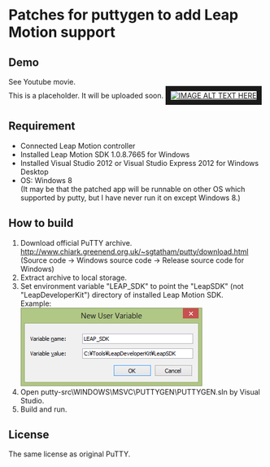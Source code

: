 Patches for puttygen to add Leap Motion support
=================================================

Demo
-------------------------------------------------
See Youtube movie.  
This is a placeholder. It will be uploaded soon.
<a href="http://www.youtube.com/watch?feature=player_embedded&v=YOUTUBE_VIDEO_ID_HERE
" target="_blank"><img src="http://img.youtube.com/vi/YOUTUBE_VIDEO_ID_HERE/0.jpg" 
alt="IMAGE ALT TEXT HERE" width="240" height="180" border="10" /></a>

Requirement
-------------------------------------------------
* Connected Leap Motion controller
* Installed Leap Motion SDK 1.0.8.7665 for Windows
* Installed Visual Studio 2012 or Visual Studio Express 2012 for Windows Desktop
* OS: Windows 8  
  (It may be  that the patched app will be runnable on other OS which supported by putty, but I have never run it on except Windows 8.)

How to build
-------------------------------------------------
1. Download official PuTTY archive.  
 http://www.chiark.greenend.org.uk/~sgtatham/putty/download.html  
 (Source code -> Windows source code -> Release source code for Windows)
2. Extract archive to local storage. 
3. Set environment variable "LEAP_SDK" to point the "LeapSDK" (not "LeapDeveloperKit") directory of installed Leap Motion SDK.    
    Example:  
    ![Set envrionment variable](https://github.com/Yasami/Leappgen/raw/master/newenv.png "Set LEAP_SDK C:\Tools\LeapDeveloperKit\LeapSDK")
4. Open putty-src\WINDOWS\MSVC\PUTTYGEN\PUTTYGEN.sln by Visual Studio.
5. Build and run.


License
------------------------------------------------
The same license as original PuTTY.

